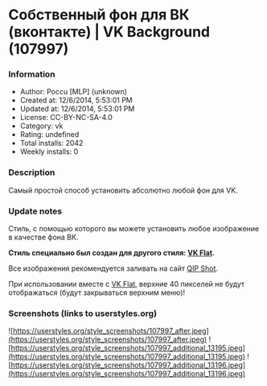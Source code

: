 # Собственный фон для ВК (вконтакте) | VK Background (107997)

### Information
- Author: Poccu [MLP] (unknown)
- Created at: 12/6/2014, 5:53:01 PM
- Updated at: 12/6/2014, 5:53:01 PM
- License:  CC-BY-NC-SA-4.0
- Category: vk
- Rating: undefined
- Total installs: 2042
- Weekly installs: 0


### Description
Самый простой способ установить абсолютно любой фон для VK.

### Update notes
Стиль, с помощью которого вы можете установить любое изображение в качестве фона ВК.

<b>Стиль специально был создан для другого стиля: <a href="https://userstyles.org/styles/105879/vk-flat-flat-ui">VK Flat</a>.</b>

Все изображения рекомендуется заливать на сайт <a href="http://shot.qip.ru/">QIP Shot</a>.


При использовании вместе с <a href="https://userstyles.org/styles/105879/vk-flat-flat-ui">VK Flat</a>, верхние 40 пикселей не будут отображаться (будут закрываться верхним меню)!

### Screenshots (links to userstyles.org)
![https://userstyles.org/style_screenshots/107997_after.jpeg](https://userstyles.org/style_screenshots/107997_after.jpeg)
![https://userstyles.org/style_screenshots/107997_additional_13195.jpeg](https://userstyles.org/style_screenshots/107997_additional_13195.jpeg)
![https://userstyles.org/style_screenshots/107997_additional_13196.jpeg](https://userstyles.org/style_screenshots/107997_additional_13196.jpeg)

